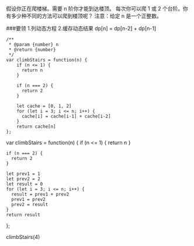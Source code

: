 ﻿
假设你正在爬楼梯。需要 n 阶你才能到达楼顶。
每次你可以爬 1 或 2 个台阶。你有多少种不同的方法可以爬到楼顶呢？
注意：给定 n 是一个正整数。

###要领
1.列动态方程
2.缓存动态结果
dp[n] = dp[n-2] + dp[n-1]
```
/**
 * @param {number} n
 * @return {number}
 */
var climbStairs = function(n) {
    if (n <= 1) {
      return n
    }

    if (n === 2) {
      return 2
    }

    let cache = [0, 1, 2]
    for (let i = 3; i <= n; i++) {
      cache[i] = cache[i-1] + cache[i-2]
    }
    return cache[n]
};

```

var climbStairs = function(n) {
    if (n <= 1) {
      return n
    }

    if (n === 2) {
      return 2
    }

    let prev1 = 1
    let prev2 = 2
    let result = 0
    for (let i = 3; i <= n; i++) {
      result = prev1 + prev2
      prev1 = prev2
      prev2 = result
    }
    return result
};

climbStairs(4)